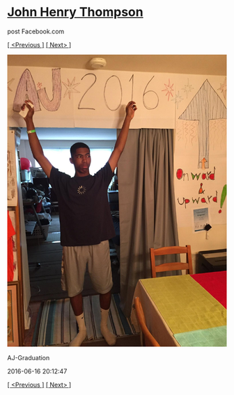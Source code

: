 # [John Henry Thompson](../README.md)
post Facebook.com

[[ <Previous ]](2016-06-16-10.md) [[ Next> ]](2016-06-10-2.md)

[![](../media/2016-06-16/AJ-Graduation-5.jpg)](../README.md)

AJ-Graduation

2016-06-16 20:12:47

[[ <Previous ]](2016-06-16-10.md) [[ Next> ]](2016-06-10-2.md)